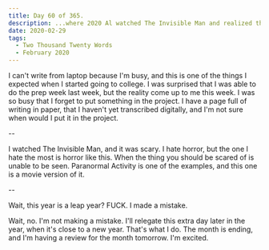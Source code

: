 ```yaml
---
title: Day 60 of 365.
description: ...where 2020 Al watched The Invisible Man and realized that it was leap year.
date: 2020-02-29
tags:
  - Two Thousand Twenty Words
  - February 2020
---
```


I can't write from laptop because I'm busy, and this is one of the things I expected when I started going to college. I was surprised that I was able to do the prep week last week, but the reality come up to me this week. I was so busy that I forget to put something in the project. I have a page full of writing in paper, that I haven't yet transcribed digitally, and I'm not sure when would I put it in the project.

--

I watched The Invisible Man, and it was scary. I hate horror, but the one I hate the most is horror like this. When the thing you should be scared of is unable to be seen. Paranormal Activity is one of the examples, and this one is a movie version of it.

--

Wait, this year is a leap year? FUCK. I made a mistake.

Wait, no. I'm not making a mistake. I'll relegate this extra day later in the year, when it's close to a new year. That's what I do. The month is ending, and I'm having a review for the month tomorrow. I'm excited.
